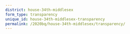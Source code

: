 ```yaml
---
district: house-34th-middlesex
form_type: transparency
unique_id: house-34th-middlesex-transparency
permalink: /2020bq/house-34th-middlesex/transparency/
---
```

